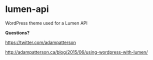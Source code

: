 # lumen-api
WordPress theme used for a Lumen API

**Questions?**

https://twitter.com/adampatterson

http://adampatterson.ca/blog/2015/06/using-wordpress-with-lumen/
